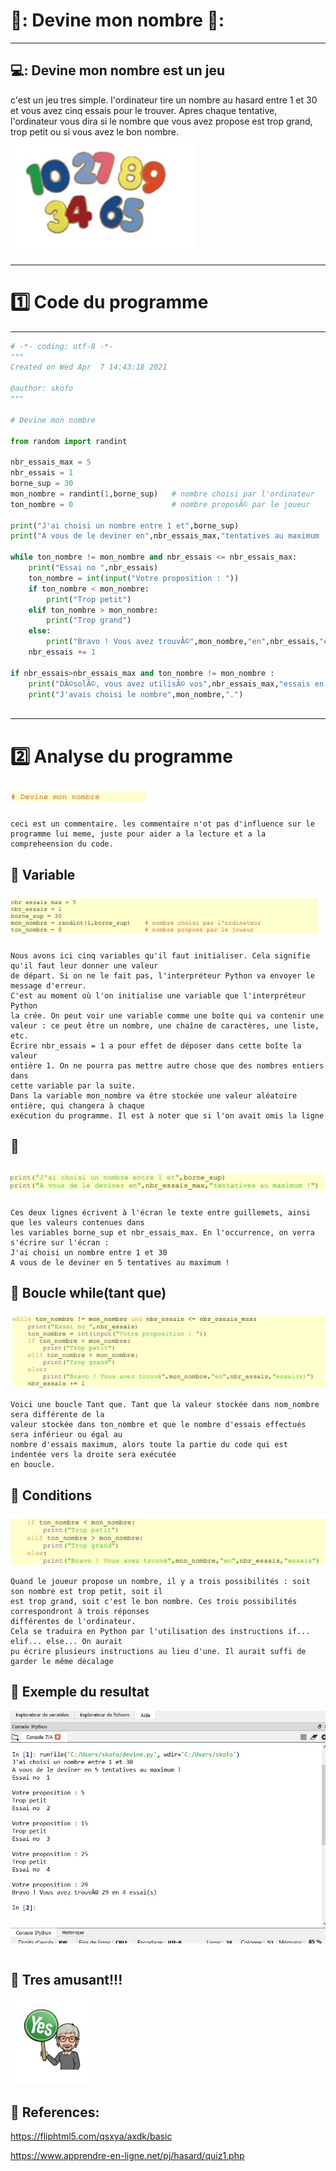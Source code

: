 # 🥉: Devine mon nombre 🥇:
----------------------------------------------

## 💻: Devine mon nombre est un jeu 
c'est un jeu tres simple. l'ordinateur tire un nombre au hasard entre 1 et 30 et vous avez cinq essais pour le trouver. Apres chaque tentative, l'ordinateur vous dira si le nombre que vous avez propose est trop grand, trop petit ou si vous avez le bon nombre.
![image](python.jpg)

---------------------------------------------------------

# :one: Code du programme

--------------------------------------------------

```python
# -*- coding: utf-8 -*-
"""
Created on Wed Apr  7 14:43:18 2021

@author: skofo
"""

# Devine mon nombre

from random import randint

nbr_essais_max = 5
nbr_essais = 1
borne_sup = 30
mon_nombre = randint(1,borne_sup)   # nombre choisi par l'ordinateur
ton_nombre = 0                      # nombre proposÃ© par le joueur

print("J'ai choisi un nombre entre 1 et",borne_sup)
print("A vous de le deviner en",nbr_essais_max,"tentatives au maximum !")

while ton_nombre != mon_nombre and nbr_essais <= nbr_essais_max:
    print("Essai no ",nbr_essais)
    ton_nombre = int(input("Votre proposition : "))
    if ton_nombre < mon_nombre:
        print("Trop petit")
    elif ton_nombre > mon_nombre:
        print("Trop grand")
    else:
        print("Bravo ! Vous avez trouvÃ©",mon_nombre,"en",nbr_essais,"essai(s)")
    nbr_essais += 1
        
if nbr_essais>nbr_essais_max and ton_nombre != mon_nombre :
    print("DÃ©solÃ©, vous avez utilisÃ© vos",nbr_essais_max,"essais en vain.")
    print("J'avais choisi le nombre",mon_nombre,".")
    
   ```


-------------------------------------------------------------

# :two: Analyse du programme 

![image](python0.jpg)
```
ceci est un commentaire. les commentaire n'ot pas d'influence sur le programme lui meme, juste pour aider a la lecture et a la compreheension du code.
```

## :apple: Variable

![image](python2.jpg)
```
Nous avons ici cinq variables qu'il faut initialiser. Cela signifie qu'il faut leur donner une valeur
de départ. Si on ne le fait pas, l'interpréteur Python va envoyer le message d'erreur.
C'est au moment où l'on initialise une variable que l'interpréteur Python
la crée. On peut voir une variable comme une boîte qui va contenir une
valeur : ce peut être un nombre, une chaîne de caractères, une liste, etc.
Écrire nbr_essais = 1 a pour effet de déposer dans cette boîte la valeur
entière 1. On ne pourra pas mettre autre chose que des nombres entiers dans
cette variable par la suite.
Dans la variable mon_nombre va être stockée une valeur aléatoire entière, qui changera à chaque
exécution du programme. Il est à noter que si l'on avait omis la ligne

```


## :apple: 

![image](python4.jpg)
```
Ces deux lignes écrivent à l'écran le texte entre guillemets, ainsi que les valeurs contenues dans
les variables borne_sup et nbr_essais_max. En l'occurrence, on verra s'écrire sur l'écran :
J'ai choisi un nombre entre 1 et 30
A vous de le deviner en 5 tentatives au maximum !

```

## :apple: Boucle while(tant que)

![image](python5.jpg)
```
Voici une boucle Tant que. Tant que la valeur stockée dans nom_nombre sera différente de la
valeur stockée dans ton_nombre et que le nombre d'essais effectués sera inférieur ou égal au
nombre d'essais maximum, alors toute la partie du code qui est indentée vers la droite sera exécutée
en boucle. 

```


## :apple: Conditions

![image](python6.jpg)
```
Quand le joueur propose un nombre, il y a trois possibilités : soit son nombre est trop petit, soit il
est trop grand, soit c'est le bon nombre. Ces trois possibilités correspondront à trois réponses
différentes de l'ordinateur. 
Cela se traduira en Python par l'utilisation des instructions if... elif... else... On aurait
pu écrire plusieurs instructions au lieu d'une. Il aurait suffi de garder le même décalage 

```

## :apple: Exemple du resultat

![image](python7.jpg)
```

```

## :apple: Tres amusant!!!

![image](python8.jpg)


## :apple: References:

https://fliphtml5.com/qsxya/axdk/basic

https://www.apprendre-en-ligne.net/pj/hasard/quiz1.php




